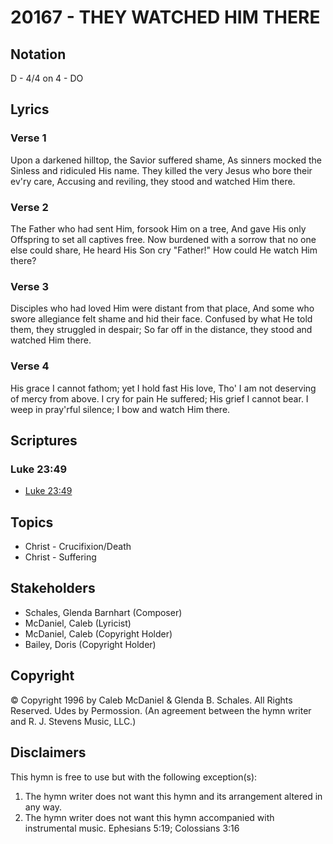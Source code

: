 # 20167 - THEY WATCHED HIM THERE

## Notation

D - 4/4 on 4 - DO

## Lyrics

### Verse 1

Upon a darkened hilltop, the Savior suffered shame, As sinners mocked the Sinless and ridiculed His name. They killed the very Jesus who bore their ev'ry care, Accusing and reviling, they stood and watched Him there.

### Verse 2

The Father who had sent Him, forsook Him on a tree, And gave His only Offspring to set all captives free. Now burdened with a sorrow that no one else could share, He heard His Son cry "Father!" How could He watch Him there?

### Verse 3

Disciples who had loved Him were distant from that place, And some who swore allegiance felt shame and hid their face. Confused by what He told them, they struggled in despair;  So far off in the distance, they stood and watched Him there.

### Verse 4

His grace I cannot fathom; yet I hold fast His love, Tho' I am not deserving of mercy from above. I cry for pain He suffered; His grief I cannot bear. I weep in pray'rful silence; I bow and watch Him there.


## Scriptures

### Luke 23:49

- [Luke 23:49](https://www.biblegateway.com/passage/?search=Luke%2023%3A49)


## Topics

- Christ - Crucifixion/Death
- Christ - Suffering

## Stakeholders

- Schales, Glenda Barnhart (Composer)
- McDaniel, Caleb (Lyricist)
- McDaniel, Caleb (Copyright Holder)
- Bailey, Doris (Copyright Holder)

## Copyright

© Copyright 1996 by Caleb McDaniel & Glenda B. Schales.  All Rights Reserved. Udes by Permossion.
(An agreement between the hymn writer and R. J. Stevens Music, LLC.)

## Disclaimers

This hymn is free to use but with the following exception(s):
1. The hymn writer does not want this hymn and its arrangement altered in any way.
2. The hymn writer does not want this hymn accompanied with instrumental music.
Ephesians 5:19; Colossians 3:16

